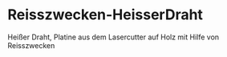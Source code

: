 # Reisszwecken-HeisserDraht
Heißer Draht, Platine aus dem Lasercutter auf Holz mit Hilfe von Reisszwecken

